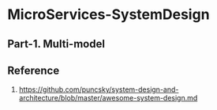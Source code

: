 # MicroServices-SystemDesign

## Part-1. Multi-model 




## Reference
1. https://github.com/puncsky/system-design-and-architecture/blob/master/awesome-system-design.md
